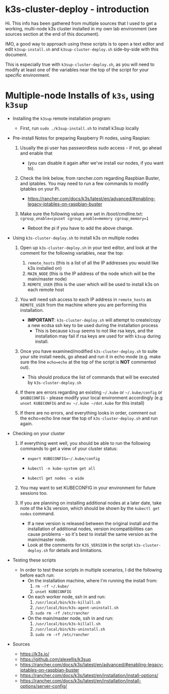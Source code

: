 # k3s-cluster-deploy - introduction

Hi.  This info has been gathered from multiple sources that I used to get a working, multi-node k3s cluster installed in my own lab environment (see sources section at the end of this document).

IMO, a good way to approach using these scripts is to open a text editor and edit `k3sup-install.sh` and `k3sup-cluster-deploy.sh` side-by-side with this document.

This is especially true with `k3sup-cluster-deploy.sh`, as you will need to modify at least one of the variables near the top of the script for your specific environment.

# Multiple-node Installs of `k3s`, using `k3sup`

+ Installing the `k3sup` remote installation program:
    
    - First, run `sudo ./k3sup-install.sh` to install k3sup locally

+ Pre-install Notes for preparing Raspberry Pi nodes, using Raspian:

    1. Usually the pi user has passwordless sudo access - if not, go ahead and enable that 
        - (you can disable it again after we've install our nodes, if you want to).

    2. Check the link below, from rancher.com regarding Raspbian Buster, and iptables.  You may need to run a few commands to modify iptables on your Pi.
        - https://rancher.com/docs/k3s/latest/en/advanced/#enabling-legacy-iptables-on-raspbian-buster

    3. Make sure the following values are set in /boot/cmdline.txt: `cgroup_enable=cpuset cgroup_enable=memory cgroup_memory=1`
        - Reboot the pi if you have to add the above change.

+ Using `k3s-cluster-deploy.sh` to install k3s on multiple nodes

    1. Open up `k3s-cluster-deploy.sh` in your text editor, and look at the comment for the following variables, near the top:
        1. `remote_hosts` (this is a list of all the IP addresses you would like k3s installed on)
        2. `MAIN_NODE` (this is the IP address of the node which will be the main/master node)
        3. `REMOTE_USER` (this is the user which will be used to install k3s on each remote host

    2.  You will need ssh access to each IP address in `remote_hosts` as `REMOTE_USER` from the machine where you are performing this installation.
        - **IMPORTANT**: `k3s-cluster-deploy.sh` will attempt to create/copy a new ecdsa ssh key to be used during the installation process 
            - This is because `k3sup` seems to not like rsa keys, and the installation may fail if rsa keys are used for with `k3sup` during install.

    3.  Once you have examined/modified `k3s-cluster-deploy.sh` to suite your site install needs, go ahead and run it in echo mode (e.g. make sure the line `echo=echo` at the top of the script is **NOT** commented out).
        - This should produce the list of commands that will be executed by `k3s-cluster-deploy.sh`

    4. If there are errors regarding an existing `~/.kube` or `~/.kube/config` or `$KUBECONFIG` - please modify your local environment accordingly (e.g `unset KUBECONFIG` and `mv ~/.kube ~/dot.kube` for this install)

    5. If there are no errors, and everything looks in order, comment out the echo=echo line near the top of `k3s-cluster-deploy.sh` and run again.

+ Checking on your cluster

   1. If everything went well, you should be able to run the following commands to get a view of your cluster status:

       - `export KUBECONFIG=~/.kube/config`

       - `kubectl -n kube-system get all`

       - `kubectl get nodes -o wide`

    2. You may want to set KUBECONFIG in your environment for future sessions too.

    3. If you are planning on installing additional nodes at a later date, take note of the k3s version, which should be shown by the `kubectl get nodes` command.
        - If a new version is released between the original install and the installation of additional nodes, version incompatibilities can cause problems - so it's best to install the same version as the main/master node.
        - Look at the comments for `K3S_VERSION` in the script `k3s-cluster-deploy.sh` for details and limitations.

+ Testing these scripts
    - In order to test these scripts in multiple scenarios, I did the following before each run:
        - On the installation machine, where I'm running the install from:
            1. `rm -rf ~/.kube/`
            2. `unset KUBECONFIG`
        - On each worker node, ssh in and run:
            1. `/usr/local/bin/k3s-killall.sh`
            2. `/usr/local/bin/k3s-agent-uninstall.sh`
            3. `sudo rm -rf /etc/rancher`
         - On the main/master node, ssh in and run:
            1. `/usr/local/bin/k3s-killall.sh`
            2. `/usr/local/bin/k3s-uninstall.sh`
            3. `sudo rm -rf /etc/rancher`
            
+ Sources

    - https://k3s.io/
    - https://github.com/alexellis/k3sup
    - https://rancher.com/docs/k3s/latest/en/advanced/#enabling-legacy-iptables-on-raspbian-buster
    - https://rancher.com/docs/k3s/latest/en/installation/install-options/
    - https://rancher.com/docs/k3s/latest/en/installation/install-options/server-config/
    

